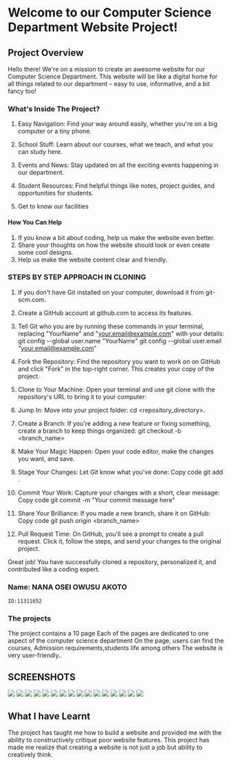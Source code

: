 # Welcome to our Computer Science Department Website Project!
## Project Overview
Hello there! We're on a mission to create an awesome website for our Computer Science Department. This website will be like a digital home for all things related to our department – easy to use, informative, and a bit fancy too!
### What's Inside The Project?
 1. Easy Navigation:
   Find your way around easily, whether you're on a big computer or a tiny phone.
 2. School Stuff:
   Learn about our courses, what we teach, and what you can study here.

3. Events and News:
   Stay updated on all the exciting events happening in our department.

4. Student Resources:
   Find helpful things like notes, project guides, and opportunities for students.
5. Get to know our facilities

#### How You Can Help
1. If you know a bit about coding, help us make the website even better. 
2. Share your thoughts on how the website should look or even create some cool designs.
3. Help us make the website content clear and friendly.

### STEPS BY STEP APPROACH IN CLONING
1. If you don't have Git installed on your computer, download it from git-scm.com.
   
2. Create a GitHub account at github.com to access its features.

3. Tell Git who you are by running these commands in your terminal, replacing "YourName" and "your.email@example.com" with your details:
    git config --global user.name "YourName"
    git config --global user.email "your.email@example.com"

4. Fork the Repository:
Find the repository you want to work on on GitHub and click "Fork" in the top-right corner. This creates your copy of the project.

5. Clone to Your Machine:
Open your terminal and use git clone with the repository's URL to bring it to your computer:

6. Jump In:
Move into your project folder: cd <repository_directory>. 

7.  Create a Branch:
If you're adding a new feature or fixing something, create a branch to keep things organized: git checkout -b <branch_name>

8. Make Your Magic Happen:
Open your code editor, make the changes you want, and save.

9. Stage Your Changes:
Let Git know what you've done:
  Copy code
  git add .

10. Commit Your Work:
Capture your changes with a short, clear message:
  Copy code
  git commit -m "Your commit message here"

11. Share Your Brilliance:
If you made a new branch, share it on GitHub:
  Copy code
  git push origin <branch_name>

12. Pull Request Time:
On GitHub, you'll see a prompt to create a pull request. Click it, follow the steps, and send your changes to the original project.

Great job! You have successfully cloned a repository, personalized it, and contributed like a coding expert.

### Name: NANA OSEI OWUSU AKOTO
    ID:11311652

### The projects
The project contains a 10 page
Each of the pages are dedicated to one aspect of the computer science department
On the page, users can find the courses, Admission requirements,students life among others
The website is very user-friendly..
## SCREENSHOTS
<img src="./web_images/Screen Shot 2023-11-28 at 6.26.06 PM.png">
<img src="./web_images/Screen Shot 2023-11-28 at 6.26.54 PM.png">
<img src="./web_images/Screen Shot 2023-11-28 at 6.27.20 PM.png">
<img src="./web_images/Screen Shot 2023-11-28 at 6.27.26 PM.png">
<img src="./web_images/Screen Shot 2023-11-28 at 6.27.30 PM.png">
<img src="./web_images/Screen Shot 2023-11-28 at 6.27.39 PM.png">
<img src="./web_images/Screen Shot 2023-11-28 at 6.27.43 PM.png">
<img src="./web_images/Screen Shot 2023-11-28 at 6.27.51 PM.png">
<img src="./web_images/Screen Shot 2023-11-28 at 6.28.00 PM.png">
<img src="./web_images/Screen Shot 2023-11-28 at 6.28.04 PM.png">

<img src="./web_images/research screen shot.png">
<img src="./web_images/state .png">
<img src="./web_images/donation.png">
<img src="./web_images/Screen Shot 2023-11-28 at 9.01.09 PM.png">
<img src="./web_images/Screen Shot 2023-11-28 at 11.02.14 PM.png">
<img src="./web_images/Screen Shot 2023-11-28 at 11.02.23 PM.png">


## What I have Learnt
The project has taught me how to build a website and provided me with the ability to constructively critique poor website features. This project has made me realize that creating a website is not just a job but ability to creatively think.












